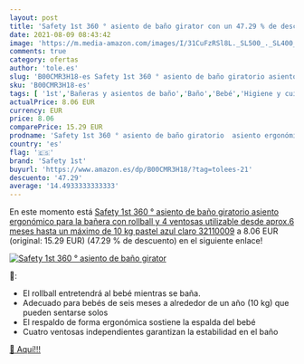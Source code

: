 ```yaml
---
layout: post
title: 'Safety 1st 360 ° asiento de baño girator con un 47.29 % de descuento'
date: 2021-08-09 08:43:42
image: 'https://m.media-amazon.com/images/I/31CuFzRSl8L._SL500_._SL400_.jpg'
comments: true
category: ofertas
author: 'tole.es'
slug: 'B00CMR3H18-es Safety 1st 360 ° asiento de baño giratorio asiento...'
sku: 'B00CMR3H18-es'
tags: [ '1st','Bañeras y asientos de baño','Baño','Bebé','Higiene y cuidado','safety','safety 1st', ]
actualPrice: 8.06 EUR
currency: EUR
price: 8.06
comparePrice: 15.29 EUR
prodname: 'Safety 1st 360 ° asiento de baño giratorio  asiento ergonómico para la bañera con rollball y 4 ventosas  utilizable desde aprox.6 meses hasta un máximo de 10 kg  pastel  azul claro  32110009'
country: 'es'
flag: '🇪🇸'
brand: 'Safety 1st'
buyurl: 'https://www.amazon.es/dp/B00CMR3H18/?tag=tolees-21'
descuento: '47.29'
average: '14.4933333333333'
---
```


En este momento está [Safety 1st 360 ° asiento de baño giratorio  asiento ergonómico para la bañera con rollball y 4 ventosas  utilizable desde aprox.6 meses hasta un máximo de 10 kg  pastel  azul claro  32110009](https://www.amazon.es/dp/B00CMR3H18/?tag=tolees-21) a 8.06 EUR (original: 15.29 EUR) (47.29 %  de descuento) en el siguiente enlace!

[![Safety 1st 360 ° asiento de baño girator](https://m.media-amazon.com/images/I/31CuFzRSl8L._SL500_._SL400_.jpg)](https://www.amazon.es/dp/B00CMR3H18/?tag=tolees-21)

🔎:

- El rollball entretendrá al bebé mientras se baña.
- Adecuado para bebés de seis meses a alrededor de un año (10 kg) que pueden sentarse solos
- El respaldo de forma ergonómica sostiene la espalda del bebé
- Cuatro ventosas independientes garantizan la estabilidad en el baño

[🛒 Aquí!!!](https://www.amazon.es/dp/B00CMR3H18/?tag=tolees-21)
